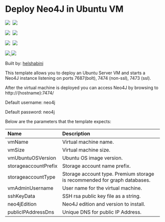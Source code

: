 # Deploy Neo4J in Ubuntu VM

<IMG SRC="https://azbotstorage.blob.core.windows.net/badges/neo4j-ubuntu-vm/PublicLastTestDate.svg" />&nbsp;
<IMG SRC="https://azbotstorage.blob.core.windows.net/badges/neo4j-ubuntu-vm/PublicDeployment.svg" />&nbsp;

<IMG SRC="https://azbotstorage.blob.core.windows.net/badges/neo4j-ubuntu-vm/FairfaxLastTestDate.svg" />&nbsp;
<IMG SRC="https://azbotstorage.blob.core.windows.net/badges/neo4j-ubuntu-vm/FairfaxDeployment.svg" />&nbsp;

<IMG SRC="https://azbotstorage.blob.core.windows.net/badges/neo4j-ubuntu-vm/BestPracticeResult.svg" />&nbsp;
<IMG SRC="https://azbotstorage.blob.core.windows.net/badges/neo4j-ubuntu-vm/CredScanResult.svg" />&nbsp;

<a href="https://portal.azure.com/#create/Microsoft.Template/uri/https%3A%2F%2Fraw.githubusercontent.com%2FAzure%2Fazure-quickstart-templates%2Fmaster%2Fneo4j-ubuntu-vm%2Fazuredeploy.json" target="_blank">
    <img src="http://azuredeploy.net/deploybutton.png"/>
</a>
<a href="http://armviz.io/#/?load=https%3A%2F%2Fraw.githubusercontent.com%2FAzure%2Fazure-quickstart-templates%2Fmaster%2Fneo4j-ubuntu-vm%2Fazuredeploy.json" target="_blank">
    <img src="http://armviz.io/visualizebutton.png"/>
</a>

Built by: [helshabini](https://github.com/helshabini)

This template allows you to deploy an Ubuntu Server VM
and starts a Neo4J instance listening on ports 7687(bolt), 7474 (non-ssl), 7473 (ssl).

After the virtual machine is deployed you can access Neo4J by browsing to http://{hostname}:7474/

Default username: neo4j

Default password: neo4j

Below are the parameters that the template expects:

| Name   | Description    |
|:--- |:---|
| vmName | Virtual machine name. |
| vmSize | Virtual machine size. |
| vmUbuntuOSVersion | Ubuntu OS image version. |
| storageaccountPrefix | Storage account name prefix. |
| storageaccountType | Storage account type. Premium storage is recommended for graph databases. |
| vmAdminUsername  | User name for the virtual machine. |
| sshKeyData  | SSH rsa public key file as a string. |
| neo4jEdition | Neo4J edition and version to install. |
| publicIPAddressDns  | Unique DNS for public IP Address. |
